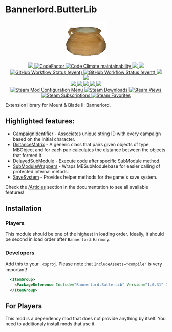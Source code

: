 # Bannerlord.ButterLib
<p align="center">
  <a href="https://github.com/BUTR/Bannerlord.ButterLib" alt="Logo">
    <img src="https://github.com/BUTR/Bannerlord.ButterLib/blob/dev/resources/Butter.png?raw=true" />
  </a>
  </br>
  <a href="https://github.com/BUTR/Bannerlord.ButterLib" alt="Lines Of Code">
    <img src="https://aschey.tech/tokei/github/BUTR/Bannerlord.ButterLib?category=code" />
  </a>
  <a href="https://www.codefactor.io/repository/github/butr/bannerlord.butterlib">
    <img src="https://www.codefactor.io/repository/github/butr/bannerlord.butterlib/badge" alt="CodeFactor" />
  </a>
  <a href="https://codeclimate.com/github/BUTR/Bannerlord.ButterLib/maintainability">
    <img alt="Code Climate maintainability" src="https://img.shields.io/codeclimate/maintainability-percentage/BUTR/Bannerlord.ButterLib">
  </a>
  <a href="https://butr.github.io/Bannerlord.ButterLib" alt="Documentation">
    <img src="https://img.shields.io/badge/Documentation-%F0%9F%94%8D-blue?style=flat" />
  </a>
  <a title="Crowdin" target="_blank" href="https://crowdin.com/project/butterlib">
    <img src="https://badges.crowdin.net/butterlib/localized.svg">
  </a>
  </br>
  <a href="https://github.com/BUTR/Bannerlord.ButterLib/actions/workflows/test.yml?query=branch%3Adev">
    <img alt="GitHub Workflow Status (event)" src="https://img.shields.io/github/actions/workflow/status/BUTR/Bannerlord.ButterLib/test.yml?branch=dev&label=Game%20Stable%20and%20Beta">
  </a>
  <a href="https://github.com/BUTR/Bannerlord.ButterLib/actions/workflows/test-full.yml?query=branch%3Adev">
    <img alt="GitHub Workflow Status (event)" src="https://img.shields.io/github/actions/workflow/status/BUTR/Bannerlord.ButterLib/test-full.yml?branch=dev&label=Supported%20Game%20Versions">
  </a>
  <a href="https://codecov.io/gh/BUTR/Bannerlord.ButterLib">
    <img src="https://codecov.io/gh/BUTR/Bannerlord.ButterLib/branch/dev/graph/badge.svg" />
  </a>
  </br>
  <a href="https://www.nuget.org/packages/Bannerlord.ButterLib" alt="NuGet Bannerlord.ButterLib">
  <img src="https://img.shields.io/nuget/v/Bannerlord.ButterLib.svg?label=NuGet%20Bannerlord.ButterLib&colorB=blue" />
  </a>
  </br>
  <a href="https://www.nexusmods.com/mountandblade2bannerlord/mods/2018" alt="NexusMods ButterLib">
    <img src="https://img.shields.io/badge/NexusMods-ButterLib-yellow.svg" />
  </a>
  <a href="https://www.nexusmods.com/mountandblade2bannerlord/mods/2018" alt="NexusMods ButterLib">
    <img src="https://img.shields.io/endpoint?url=https%3A%2F%2Fnexusmods-version-pzk4e0ejol6j.runkit.sh%3FgameId%3Dmountandblade2bannerlord%26modId%3D2018" />
  </a>
  <a href="https://www.nexusmods.com/mountandblade2bannerlord/mods/2018" alt="NexusMods ButterLib">
    <img src="https://img.shields.io/endpoint?url=https%3A%2F%2Fnexusmods-downloads-ayuqql60xfxb.runkit.sh%2F%3Ftype%3Dunique%26gameId%3D3174%26modId%3D2018" />
  </a>
  <a href="https://www.nexusmods.com/mountandblade2bannerlord/mods/2018" alt="NexusMods ButterLib">
    <img src="https://img.shields.io/endpoint?url=https%3A%2F%2Fnexusmods-downloads-ayuqql60xfxb.runkit.sh%2F%3Ftype%3Dtotal%26gameId%3D3174%26modId%3D2018" />
  </a>
  <a href="https://www.nexusmods.com/mountandblade2bannerlord/mods/2018" alt="NexusMods ButterLib">
    <img src="https://img.shields.io/endpoint?url=https%3A%2F%2Fnexusmods-downloads-ayuqql60xfxb.runkit.sh%2F%3Ftype%3Dviews%26gameId%3D3174%26modId%3D2018" />
  </a>
  </br>
  <a href="https://steamcommunity.com/sharedfiles/filedetails/?id=2859232415">
    <img alt="Steam Mod Configuration Menu" src="https://img.shields.io/badge/Steam-ButterLib-blue.svg" />
  </a>
  <a href="https://steamcommunity.com/sharedfiles/filedetails/?id=2859232415">
    <img alt="Steam Downloads" src="https://img.shields.io/steam/downloads/2859232415?label=Downloads&color=blue">
  </a>
  <a href="https://steamcommunity.com/sharedfiles/filedetails/?id=2859232415">
    <img alt="Steam Views" src="https://img.shields.io/steam/views/2859232415?label=Views&color=blue">
  </a>
  <a href="https://steamcommunity.com/sharedfiles/filedetails/?id=2859232415">
    <img alt="Steam Subscriptions" src="https://img.shields.io/steam/subscriptions/2859232415?label=Subscriptions&color=blue">
  </a>
  <a href="https://steamcommunity.com/sharedfiles/filedetails/?id=2859232415">
    <img alt="Steam Favorites" src="https://img.shields.io/steam/favorites/2859232415?label=Favorites&color=blue">
  </a>
  </br>
</p>

Extension library for Mount & Blade II: Bannerlord.

## Highlighted features:
* [CampaignIdentifier](https://butr.github.io/Bannerlord.ButterLib/articles/CampaignIdentifier/Overview.html) - Associates unique string ID with every campaign based on the initial character.  
* [DistanceMatrix](https://butr.github.io/Bannerlord.ButterLib/articles/DistanceMatrix/Overview.html) - A generic class that pairs given objects of type MBObject and for each pair calculates the distance between the objects that formed it.  
* [DelayedSubModule](https://butr.github.io/Bannerlord.ButterLib/articles/DelayedSubModule/Overview.html) - Execute code after specific SubModule method.  
* [SubModuleWrappers](https://butr.github.io/Bannerlord.ButterLib/articles/SubModuleWrappers/Overview.html) - Wraps MBSubModulebase for easier calling of protected internal metods. 
* [SaveSystem](https://butr.github.io/Bannerlord.ButterLib/articles/SaveSystem/Overview.html) - Provides helper methods for the game's save system.

Check the [/Articles](https://butr.github.io/Bannerlord.ButterLib/articles/index.html) section in the documentation to see all available features!

## Installation
### Players
This module should be one of the highest in loading order. Ideally, it should be second in load order after ``Bannerlord.Harmony``.
### Developers
Add this to your `.csproj`. Please note that `IncludeAssets="compile"` is very important!
```xml
  <ItemGroup>
    <PackageReference Include="Bannerlord.ButterLib" Version="1.0.31" IncludeAssets="compile" />
  </ItemGroup>
```

## For Players
This mod is a dependency mod that does not provide anything by itself. You need to additionaly install mods that use it.
